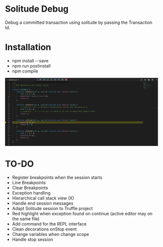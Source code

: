 # Solitude Debug

Debug a committed transaction using solitude by passing the Transaction Id.

# Installation

- npm install --save
- npm run postinstall
- npm compile

![Solitude Debug](images/debug.png)

# TO-DO

- Register breakpoints when the session starts
- Line Breakpoints
- Clear Breakpoints
- Exception handling
- Hierarchical call stack view (X)
- Handle end session messages
- Adapt Solitude session to Truffle project
- Red highlight when exception found on continue (active editor may on the same file)
- Add command for the REPL interface
- Clean decorations onStop event
- Change variables when change scope
- Handle stop session
